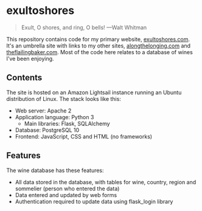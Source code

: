 # exultoshores
> Exult, O shores, and ring, O bells! 
—Walt Whitman

This repository contains code for my primary website, [exultoshores.com](http://exultoshores.com). It's an umbrella site with links to my other sites, [alongthelonging.com](http://alongthelonging.com) and [theflailingbaker.com](http://theflailingbaker.com). Most of the code here relates to a database of wines I've been enjoying.

## Contents

The site is hosted on an Amazon Lightsail instance running an Ubuntu distribution of Linux. The stack looks like this:

- Web server: Apache 2
- Application language: Python 3
    - Main libraries: Flask, SQLAlchemy
- Database: PostgreSQL 10
- Frontend: JavaScript, CSS and HTML (no frameworks)

## Features

The wine database has these features:

- All data stored in the database, with tables for wine, country, region and sommelier (person who entered the data)
- Data entered and updated by web forms
- Authentication required to update data using flask_login library